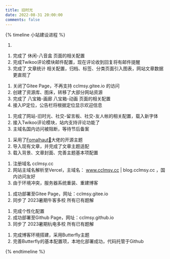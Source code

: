 ```yaml
---
title: 旧时光
date: 2022-08-31 20:00:00
comments: false
---
```


{% timeline 小站建设进程 %}

<!-- timeline 2023-10-4-->

1. 

<!-- endtimeline -->

<!-- timeline 2023-10-3-->

1. 完成了 休闲-八音盒 页面的相关配置
2. 完成Twikoo评论模块邮件配置，现在评论收到回复将有邮件提醒
3. 完成了 文章统计 相关配置，归档、标签、分类页面引入图表，网站文章数据更直观了

<!-- endtimeline -->

<!-- timeline 2023-10-2-->

1. 关闭了Gitee Page，不再支持 cclmsy.gitee.io 的访问
2. 创建了资源库、图床，转移了大部分网站资源
3. 完成了 八宝箱-画廊 八宝箱-动画 页面的相关配置
4. 接入IP定位，公告栏将根据定位显示欢迎信息

<!-- endtimeline -->

<!-- timeline 2023-10-1-->

1. 完成了网站-旧时光、社交-留言板、社交-友人帐的相关配置，载入新字体
2. 接入Twikoo评论模块，站内支持评论功能了
3. 主域名国内访问被阻断，等待节后备案

<!-- endtimeline -->

<!-- timeline 2023-9-30-->

1. 采用了[Fomalhaut🥝](https://www.fomal.cc/)大佬的开源主题
2. 导入现有文章，并完成了文章主题适配
3. 载入背景、文章封面、完善主题基本项配置

<!-- endtimeline -->

<!-- timeline 2023-9-29-->

1. 注册域名 cclmsy.cc
3. 网站主域名解析至Vercel，主域名： www.cclmsy.cc | blog.cclmsy.cc ，国内访问友好
3. 由于环境冲突，服务器系统重装、重建博客

<!-- endtimeline -->

<!-- timeline 2023-9-28-->

1. 成功部署至Gitee Page，网址：cclmsy.gitee.io
2. 同步了 2023暑期牛客多校 所有已有题解

<!-- endtimeline -->

<!-- timeline 2023-9-27-->

1. 完成个性化配置
2. 成功部署至Github Page，网址：cclmsy.github.io
3. 同步了 2023暑期杭电多校 所有已有题解

<!-- endtimeline -->

<!-- timeline 2023-9-26-->

1. 完成博客环境搭建，采用Butterfly主题
2. 完善Butterfly的基本配置项，本地化部署成功，代码托管于Github

<!-- endtimeline -->



{% endtimeline %}
